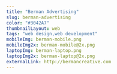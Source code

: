 ```yaml
---
title: "Berman Advertising"
slug: berman-advertising
color: "#3042A7"
thumbnailLayout: web
tags: "web design,web development"
mobileImg: berman-mobile.png
mobileImg2x: berman-mobile@2x.png
laptopImg: berman-laptop.png
laptopImg2x: berman-laptop@2x.png
externalLink: http://bermancreative.com
---
```

